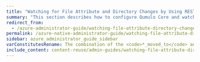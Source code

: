 ```yaml
---
title: "Watching for File Attribute and Directory Changes by Using REST"
summary: "This section describes how to configure Qumulo Core and watch for file attribute and directory changes by using REST."
redirect_from:
  - /azure-administrator-guide/watching-file-attribute-directory-changes/rest.html
permalink: /azure-native-administrator-guide/watching-file-attribute-directory-changes/rest.html
sidebar: azure_administrator_guide_sidebar
varConstitutesRename: The combination of the <code>*_moved_to</code> and <code>*_moved_from</code> notification type constitutes the renaming of the listed
include_content: content-reuse/admin-guides/watching-file-attribute-directory-changes/rest.md
---
```


